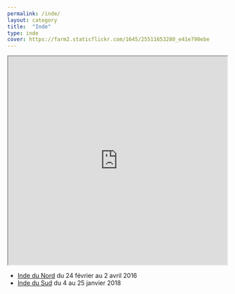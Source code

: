 ```yaml
---
permalink: /inde/
layout: category
title:  "Inde"
type: inde
cover: https://farm2.staticflickr.com/1645/25511653280_e41e790ebe
---
```


<iframe src="https://www.google.com/maps/d/embed?mid=1YNwTJck6ZeSZDe2JtJW6vHoka3ePrJKN" width="100%" height="480"></iframe>

<ul>
<li> <a href="#Hello%20India">Inde du Nord</a> du 24 février au 2 avril 2016</li>
<li> <a href="#Hello South India">Inde du Sud</a> du 4 au 25 janvier 2018</li>
</ul>

